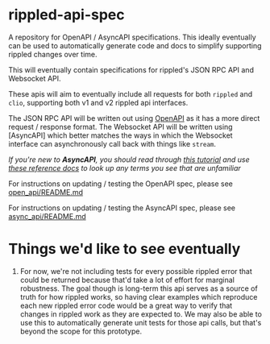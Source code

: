 # rippled-api-spec

A repository for OpenAPI / AsyncAPI specifications. This ideally eventually can be used to automatically generate code and docs to simplify supporting rippled changes over time.

This will eventually contain specifications for rippled's JSON RPC API and Websocket API.

These apis will aim to eventually include all requests for both `rippled` and `clio`, supporting both v1 and v2 rippled api interfaces.

The JSON RPC API will be written out using [OpenAPI](https://www.openapis.org/) as it has a more direct request / response format.
The Websocket API will be written using [AsyncAPI] which better matches the ways in which the Websocket interface can asynchronously call back with things like `stream`.

_If you're new to **AsyncAPI**, you should read through [this tutorial](https://www.asyncapi.com/docs/tutorials/getting-started) and use [these reference docs](https://www.asyncapi.com/docs/reference/specification/v3.0.0) to look up any terms you see that are unfamiliar_

For instructions on updating / testing the OpenAPI spec, please see [open_api/README.md](./open_api/README.md)

For instructions on updating / testing the AsyncAPI spec, please see [async_api/README.md](./async_api/README.md)

# Things we'd like to see eventually

1. For now, we're not including tests for every possible rippled error that could be returned because that'd take a lot of effort for marginal robustness. The goal though is long-term this api serves as a source of truth for how rippled works, so having clear examples which reproduce each new rippled error code would be a great way to verify that changes in rippled work as they are expected to. We may also be able to use this to automatically generate unit tests for those api calls, but that's beyond the scope for this prototype.
